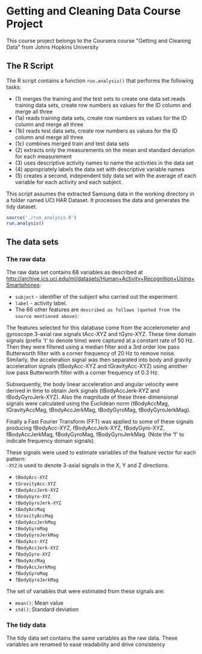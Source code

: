 # Getting and Cleaning Data Course Project

This course project belongs to the Coursera course "Getting and Cleaning Data" from Johns Hopkins University

## The R Script

The R script contains a function `run.analysis()` that performs the following tasks:
 * (1) merges the training and the test sets to create one data set.reads training data sets, create row numbers as values for the ID column and merge all three
 * (1a) reads training data sets, create row numbers as values for the ID column and merge all three
 * (1b) reads test data sets, create row numbers as values for the ID column and merge all three
 * (1c) combines merged train and test data sets
 * (2) extracts only the measurements on the mean and standard deviation for each measurement
 * (3) uses descriptive activity names to name the activities in the data set
 * (4) appropriately labels the data set with descriptive variable names
 * (5) creates a second, independent tidy data set with the average of each variable for each activity and each subject. 

This script assumes the extracted Samsung data in the working directory in a folder named UCI HAR Dataset. 
It processes the data and generates the tidy dataset.

```r
source('./run_analysis.R')
run.analysis()
```

## The data sets

### The raw data

The raw data set contains 68 variables as described at http://archive.ics.uci.edu/ml/datasets/Human+Activity+Recognition+Using+Smartphones:

 * `subject` - identifier of the subject who carried out the experiment.
 * `label` - activity label.
 * The 66 other features are `described as follows (quoted from the source mentioned above)`: 

The features selected for this database come from the accelerometer and
gyroscope 3-axial raw signals tAcc-XYZ and tGyro-XYZ. These time domain signals
(prefix 't' to denote time) were captured at a constant rate of 50 Hz. Then they
were filtered using a median filter and a 3rd order low pass Butterworth filter
with a corner frequency of 20 Hz to remove noise. Similarly, the acceleration
signal was then separated into body and gravity acceleration signals
(tBodyAcc-XYZ and tGravityAcc-XYZ) using another low pass Butterworth filter
with a corner frequency of 0.3 Hz. 

Subsequently, the body linear acceleration and angular velocity were derived in
time to obtain Jerk signals (tBodyAccJerk-XYZ and tBodyGyroJerk-XYZ). Also the
magnitude of these three-dimensional signals were calculated using the Euclidean
norm (tBodyAccMag, tGravityAccMag, tBodyAccJerkMag, tBodyGyroMag,
tBodyGyroJerkMag). 

Finally a Fast Fourier Transform (FFT) was applied to some of these signals
producing fBodyAcc-XYZ, fBodyAccJerk-XYZ, fBodyGyro-XYZ, fBodyAccJerkMag,
fBodyGyroMag, fBodyGyroJerkMag. (Note the 'f' to indicate frequency domain
signals). 

These signals were used to estimate variables of the feature vector for each pattern:  
`-XYZ` is used to denote 3-axial signals in the X, Y and Z directions.
 * `tBodyAcc-XYZ`
 * `tGravityAcc-XYZ`
 * `tBodyAccJerk-XYZ`
 * `tBodyGyro-XYZ`
 * `tBodyGyroJerk-XYZ`
 * `tBodyAccMag`
 * `tGravityAccMag`
 * `tBodyAccJerkMag`
 * `tBodyGyroMag`
 * `tBodyGyroJerkMag`
 * `fBodyAcc-XYZ`
 * `fBodyAccJerk-XYZ`
 * `fBodyGyro-XYZ`
 * `fBodyAccMag`
 * `fBodyAccJerkMag`
 * `fBodyGyroMag`
 * `fBodyGyroJerkMag`

The set of variables that were estimated from these signals are: 
 * `mean()`: Mean value
 * `std()`: Standard deviation

### The tidy data

The tidy data set contains the same variables as the raw data. These variables are renamed to ease readability and drive consistency

